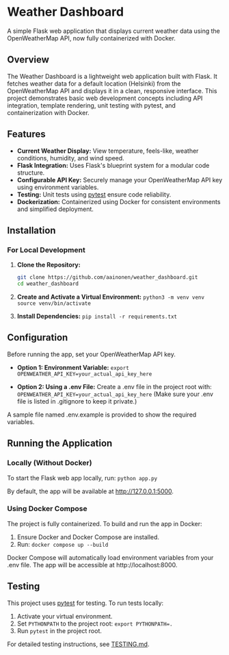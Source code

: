 # Weather Dashboard

A simple Flask web application that displays current weather data using the OpenWeatherMap API, now fully containerized with Docker.

## Overview

The Weather Dashboard is a lightweight web application built with Flask. It fetches weather data for a default location (Helsinki) from the OpenWeatherMap API and displays it in a clean, responsive interface. This project demonstrates basic web development concepts including API integration, template rendering, unit testing with pytest, and containerization with Docker.


## Features

- **Current Weather Display:**
  View temperature, feels-like, weather conditions, humidity, and wind speed.
- **Flask Integration:**
  Uses Flask's blueprint system for a modular code structure.
- **Configurable API Key:**
  Securely manage your OpenWeatherMap API key using environment variables.
- **Testing:**
  Unit tests using [pytest](https://pytest.org/) ensure code reliability.
- **Dockerization:**
  Containerized using Docker for consistent environments and simplified deployment.

## Installation

### For Local Development

1. **Clone the Repository:**
   ```bash
   git clone https://github.com/aainonen/weather_dashboard.git
   cd weather_dashboard

2. **Create and Activate a Virtual Environment:**
   ``
   python3 -m venv venv
   source venv/bin/activate
   ``
   
3. **Install Dependencies:**
   ``
   pip install -r requirements.txt
   ``

## Configuration
Before running the app, set your OpenWeatherMap API key.

- **Option 1: Environment Variable:**
   ``
   export OPENWEATHER_API_KEY=your_actual_api_key_here
   ``

- **Option 2: Using a .env File:**
Create a .env file in the project root with:
   ``
   OPENWEATHER_API_KEY=your_actual_api_key_here
   ``
(Make sure your .env file is listed in .gitignore to keep it private.)

A sample file named .env.example is provided to show the required variables.


## Running the Application
### Locally (Without Docker)
To start the Flask web app locally, run:
   ``
   python app.py
   ``
   
By default, the app will be available at http://127.0.0.1:5000.

### Using Docker Compose
The project is fully containerized. To build and run the app in Docker:

1. Ensure Docker and Docker Compose are installed.
2. Run:
   ``
   docker compose up --build
   ``

Docker Compose will automatically load environment variables from your .env file.
The app will be accessible at http://localhost:8000.

## Testing
This project uses [pytest](https://pytest.org/) for testing. To run tests locally:
1. Activate your virtual environment.
2. Set `PYTHONPATH` to the project root: `export PYTHONPATH=.`
3. Run `pytest` in the project root.

For detailed testing instructions, see [TESTING.md](TESTING.md).
